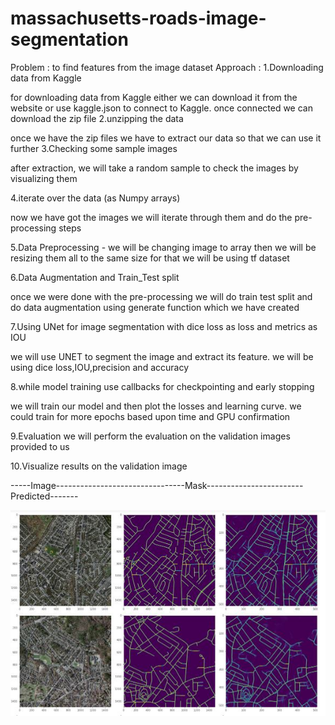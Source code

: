 # massachusetts-roads-image-segmentation
Problem : to find features from the image dataset
Approach :
1.Downloading data from Kaggle

for downloading data from Kaggle either we can download it from the website or use kaggle.json to connect to Kaggle. once connected we can download the zip file
2.unzipping the data

once we have the zip files we have to extract our data so that we can use it further
3.Checking some sample images

after extraction, we will take a random sample to check the images by visualizing them 

4.iterate over the data (as Numpy arrays)

now we have got the images we will iterate through them and do the pre-processing steps

5.Data Preprocessing - 
we will be changing image to array then we will be resizing them all to the same size
for that we will be using tf dataset

6.Data Augmentation and Train_Test split

once we were done with the pre-processing we will do train test split and do data augmentation using generate function which we have created 

7.Using UNet for image segmentation with dice loss as loss and metrics as IOU

we will use UNET to segment the image and extract its feature. 
we will be using dice loss,IOU,precision and accuracy

8.while model training use callbacks for checkpointing and early stopping

we will train our model and then plot the losses and learning curve.
we could train for more epochs based upon time and GPU confirmation 

9.Evaluation 
we will perform the evaluation on the validation images provided to us 

10.Visualize results on the validation image 

-----Image--------------------------------Mask------------------------Predicted-------

![Screenshot](output.JPG)
